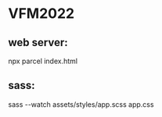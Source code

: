 # VFM2022

## web server:
 npx parcel index.html

## sass:
 sass --watch assets/styles/app.scss app.css
